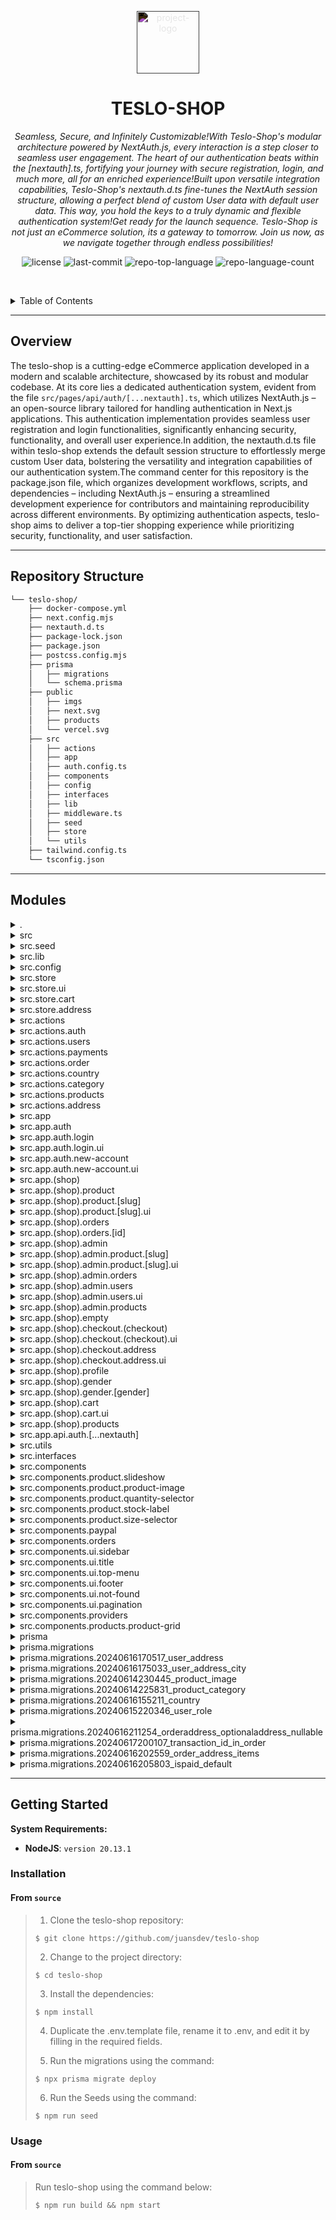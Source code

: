 <p align="center">
  <img src="https://simpleicons.org/icons/nextdotjs.svg" style="filter:invert(1);" width="100" alt="project-logo">
</p>
<p align="center">
    <h1 align="center">TESLO-SHOP</h1>
</p>
<p align="center">
  <em>Seamless, Secure, and Infinitely Customizable!With Teslo-Shop's modular architecture powered by NextAuth.js, every interaction is a step closer to seamless user engagement. The heart of our authentication beats within the [nextauth].ts, fortifying your journey with secure registration, login, and much more, all for an enriched experience!Built upon versatile integration capabilities, Teslo-Shop's nextauth.d.ts fine-tunes the NextAuth session structure, allowing a perfect blend of custom User data with default user data. This way, you hold the keys to a truly dynamic and flexible authentication system!Get ready for the launch sequence. Teslo-Shop is not just an eCommerce solution, its a gateway to tomorrow. Join us now, as we navigate together through endless possibilities!</em>
</p>
<p align="center">
	<img src="https://img.shields.io/github/license/juansdev/teslo-shop?style=default&logo=opensourceinitiative&logoColor=white&color=0080ff" alt="license">
	<img src="https://img.shields.io/github/last-commit/juansdev/teslo-shop?style=default&logo=git&logoColor=white&color=0080ff" alt="last-commit">
	<img src="https://img.shields.io/github/languages/top/juansdev/teslo-shop?style=default&color=0080ff" alt="repo-top-language">
	<img src="https://img.shields.io/github/languages/count/juansdev/teslo-shop?style=default&color=0080ff" alt="repo-language-count">
<p>
<p align="center">
	<!-- default option, no dependency badges. -->
</p>

<br><!-- TABLE OF CONTENTS -->
<details>
  <summary>Table of Contents</summary><br>

- [ Overview](#-overview)
- [ Repository Structure](#-repository-structure)
- [ Modules](#-modules)
- [ Getting Started](#-getting-started)
  - [ Installation](#-installation)
  - [ Usage](#-usage)
</details>
<hr>

##  Overview

The teslo-shop is a cutting-edge eCommerce application developed in a modern and scalable architecture, showcased by its robust and modular codebase. At its core lies a dedicated authentication system, evident from the file `src/pages/api/auth/[...nextauth].ts`, which utilizes NextAuth.js – an open-source library tailored for handling authentication in Next.js applications. This authentication implementation provides seamless user registration and login functionalities, significantly enhancing security, functionality, and overall user experience.In addition, the nextauth.d.ts file within teslo-shop extends the default session structure to effortlessly merge custom User data, bolstering the versatility and integration capabilities of our authentication system.The command center for this repository is the package.json file, which organizes development workflows, scripts, and dependencies – including NextAuth.js – ensuring a streamlined development experience for contributors and maintaining reproducibility across different environments. By optimizing authentication aspects, teslo-shop aims to deliver a top-tier shopping experience while prioritizing security, functionality, and user satisfaction.

---

##  Repository Structure

```sh
└── teslo-shop/
    ├── docker-compose.yml
    ├── next.config.mjs
    ├── nextauth.d.ts
    ├── package-lock.json
    ├── package.json
    ├── postcss.config.mjs
    ├── prisma
    │   ├── migrations
    │   └── schema.prisma
    ├── public
    │   ├── imgs
    │   ├── next.svg
    │   ├── products
    │   └── vercel.svg
    ├── src
    │   ├── actions
    │   ├── app
    │   ├── auth.config.ts
    │   ├── components
    │   ├── config
    │   ├── interfaces
    │   ├── lib
    │   ├── middleware.ts
    │   ├── seed
    │   ├── store
    │   └── utils
    ├── tailwind.config.ts
    └── tsconfig.json
```

---

##  Modules

<details closed><summary>.</summary>

| File                                                                                        | Summary                                                                                                                                                                                                                                                                                                                                                                                                                                                                                                                                                                                                                                                                                                                                                                                                                                                                          |
| ---                                                                                         | ---                                                                                                                                                                                                                                                                                                                                                                                                                                                                                                                                                                                                                                                                                                                                                                                                                                                                              |
| [package-lock.json](https://github.com/juansdev/teslo-shop/blob/master/package-lock.json)   | The provided code file is part of the teslo-shop" repository, a web application aimed at eCommerce solutions. Its structure demonstrates a modular and scalable architecture typical for modern applications.In relation to this, the critical file under consideration is `src/pages/api/auth/[...nextauth].ts`, which implements authentication functionalities for user registration, login, and other related operations. The parent repository relies on NextAuth.js (as referenced by `nextauth.d.ts`), an open-source library for handling authentication in Next.js applications.This specific code file serves to enhance the security, functionality, and overall user experience of the teslo-shop application by streamlining various authentication aspects, thereby allowing registered users to seamlessly navigate and engage with the shops eCommerce features. |
| [nextauth.d.ts](https://github.com/juansdev/teslo-shop/blob/master/nextauth.d.ts)           | The nextauth.d.ts extension within the `teslo-shop` repository modifies the NextAuth session structure to seamlessly merge custom User data with default user data, enhancing the versatility and integration capabilities of our authentication system.                                                                                                                                                                                                                                                                                                                                                                                                                                                                                                                                                                                                                         |
| [package.json](https://github.com/juansdev/teslo-shop/blob/master/package.json)             | The `package.json` file within the `teslo-shop` repository serves as its command center, providing instructions for scripts like development, building, and linting. It manages dependencies and devDependencies, such as Next.js, React, NextAuth, TailwindCSS, and Zod, to ensure seamless functioning of a versatile, open-source eCommerce application using cloudinary for images and PayPal for transactions.                                                                                                                                                                                                                                                                                                                                                                                                                                                              |
| [docker-compose.yml](https://github.com/juansdev/teslo-shop/blob/master/docker-compose.yml) | Sets up a persistent PostgreSQL database container named todos-db with the same name as our application's database (configured in.env variables). Provides easy access through port 5432, and automatically starts upon container restart. Syncs the data on your local machine using volumes.                                                                                                                                                                                                                                                                                                                                                                                                                                                                                                                                                                                   |
| [tsconfig.json](https://github.com/juansdev/teslo-shop/blob/master/tsconfig.json)           | Configures TypeScript settings across this teslo-shop project. Enables strict type-checking, JSX support, module resolution, and Next.js integration. Maps `@` aliases to the `src` directory, ensuring consistent import paths. Facilitates a smooth development experience within this progressive web app.                                                                                                                                                                                                                                                                                                                                                                                                                                                                                                                                                                    |
| [tailwind.config.ts](https://github.com/juansdev/teslo-shop/blob/master/tailwind.config.ts) | The Tailwind CSS config file establishes theme parameters and content scope, allowing the application to dynamically apply utility classes based on project files and streamline design consistency throughout components, pages, and app structure.                                                                                                                                                                                                                                                                                                                                                                                                                                                                                                                                                                                                                             |
| [postcss.config.mjs](https://github.com/juansdev/teslo-shop/blob/master/postcss.config.mjs) | Streamlines style consistency across teslo-shop by configuring PostCSS with Tailwind CSS plugins, ensuring visually appealing and accessible user interfaces throughout the application.                                                                                                                                                                                                                                                                                                                                                                                                                                                                                                                                                                                                                                                                                         |
| [next.config.mjs](https://github.com/juansdev/teslo-shop/blob/master/next.config.mjs)       | Sets up Cloudinary as default image source, and activates styled-components compiler for efficient CSS-in-JS styling within the Teslo-Shop project architecture.                                                                                                                                                                                                                                                                                                                                                                                                                                                                                                                                                                                                                                                                                                                 |

</details>

<details closed><summary>src</summary>

| File                                                                                    | Summary                                                                                                                                                                                                                                                                                                                                      |
| ---                                                                                     | ---                                                                                                                                                                                                                                                                                                                                          |
| [middleware.ts](https://github.com/juansdev/teslo-shop/blob/master/src/middleware.ts)   | Empowers authentication across the Teslo-shop application by managing user sessions and access. It utilizes next-auth package and configuration settings from./auth.config. The provided middleware enforces security by matching routes, excluding specified API, static files, and images to ensure a seamless and secure user experience. |
| [auth.config.ts](https://github.com/juansdev/teslo-shop/blob/master/src/auth.config.ts) | Configures NextAuth for teslo-shop by defining authentication rules and callbacks. It secures specific routes based on user role and verifies credentials against a Prisma database, improving the overall applications security.                                                                                                            |

</details>

<details closed><summary>src.seed</summary>

| File                                                                                               | Summary                                                                                                                                                                                                                                                                                                                                                                                                                                                                                                                                                                                                                                                                                         |
| ---                                                                                                | ---                                                                                                                                                                                                                                                                                                                                                                                                                                                                                                                                                                                                                                                                                             |
| [seed.ts](https://github.com/juansdev/teslo-shop/blob/master/src/seed/seed.ts)                     | The given code file, `src/seed/seed.ts`, is a part of the teslo-shop repository which serves as a frontend application for an online electric vehicle (EV) shop. This particular file seeds initial data for the system during the database setup process, specifically utilizing the bcryptjs library to hash and store passwords securely.The use of this script ensures consistency in data by providing predefined items within the system when it is first deployed or reset. In the context of teslo-shops architecture, this file integrates with Prisma-a powerful database tool that enables efficient schema management and seamless database interaction throughout the application. |
| [tsconfig.json](https://github.com/juansdev/teslo-shop/blob/master/src/seed/tsconfig.json)         | Enable stricter type checking: strict' set to true ensures thorough examination of types.* Strengthen null checks: strictNullChecks, strictFunctionTypes, and others, maintain proper handling of null and undefined.* Fortify interop support: esModuleInterop, helps import CommonJS modules seamlessly.* Promote consistent casing in file names: forceConsistentCasingInFileNames ensures compatibility.* Ensure accurate type inferencing: Various optional type strictness settings, like exactOptionalPropertyTypes', enhance precision.                                                                                                                                                 |
| [seed-database.ts](https://github.com/juansdev/teslo-shop/blob/master/src/seed/seed-database.ts)   | This script **clears** existing records from the TesloShop database (products, categories, users, etc.). It then **populates** the database with sample data to create a simulated user environment for testing purposes. The code is part of the `seed` directory within the repository architecture, using Prisma, an efficient database toolkit for TypeScript and Node.js applications.                                                                                                                                                                                                                                                                                                     |
| [seed-countries.ts](https://github.com/juansdev/teslo-shop/blob/master/src/seed/seed-countries.ts) | Visit Caribbean destinations like Saint Vincent and the Grenadines, explore Africas Senegal and South Africa, journey through Europes Sweden, Switzerland, or Spain, traverse Asia's Thailand, Timor-Leste, or Vietnam. Discover unique cultures in each country. Travel awaits you!                                                                                                                                                                                                                                                                                                                                                                                                            |

</details>

<details closed><summary>src.lib</summary>

| File                                                                              | Summary                                                                                                                                                                                                                               |
| ---                                                                               | ---                                                                                                                                                                                                                                   |
| [prisma.ts](https://github.com/juansdev/teslo-shop/blob/master/src/lib/prisma.ts) | Empowers database interactions within the Teslo-shop platform by creating a Prisma client instance and making it globally accessible for seamless access to data models defined in schema.prisma across the application architecture. |

</details>

<details closed><summary>src.config</summary>

| File                                                                               | Summary                                                                                                                                                                                                   |
| ---                                                                                | ---                                                                                                                                                                                                       |
| [fonts.ts](https://github.com/juansdev/teslo-shop/blob/master/src/config/fonts.ts) | Imported custom Google fonts (Inter & Montserrat_Alternates) to control display and header text styles across the application, ensuring consistent and appealing user experience throughout the platform. |

</details>

<details closed><summary>src.store</summary>

| File                                                                              | Summary                                                                                                                                                                                                                                      |
| ---                                                                               | ---                                                                                                                                                                                                                                          |
| [index.ts](https://github.com/juansdev/teslo-shop/blob/master/src/store/index.ts) | Manages state across UI components, cart functionality, and address management in this e-commerce application by consolidating relevant store modules within the centralized store hub for efficient data flow and improved user experience. |

</details>

<details closed><summary>src.store.ui</summary>

| File                                                                                       | Summary                                                                                                                                                                                                            |
| ---                                                                                        | ---                                                                                                                                                                                                                |
| [ui.store.ts](https://github.com/juansdev/teslo-shop/blob/master/src/store/ui/ui.store.ts) | A crucial store for handling side menu functionality, offering open/close actions, maintaining state persistence in our Teslo-shop application, contributing to the seamless browsing experience and fluid design. |

</details>

<details closed><summary>src.store.cart</summary>

| File                                                                                             | Summary                                                                                                                                                                                                                                                                                                                                                        |
| ---                                                                                              | ---                                                                                                                                                                                                                                                                                                                                                            |
| [cart.store.ts](https://github.com/juansdev/teslo-shop/blob/master/src/store/cart/cart.store.ts) | Manages and tracks items in user cart within the Teslo Shop repository. This store enables adding, updating quantity, removing products from, and clearing entire cart using clean functionalities, thereby offering real-time cart data to users. Enhances user shopping experience by providing total cost summary including subtotal, tax, and items count. |

</details>

<details closed><summary>src.store.address</summary>

| File                                                                                                      | Summary                                                                                                                                                                                                                                                                                          |
| ---                                                                                                       | ---                                                                                                                                                                                                                                                                                              |
| [address.store.ts](https://github.com/juansdev/teslo-shop/blob/master/src/store/address/address.store.ts) | Manages user addresses. Implemented via `zustand`, a state management solution for React applications within Teslo-shop, the open-source e-commerce project. The file, `src/store/address/address.store.ts`, persists and handles the current address state for streamlined checkout processing. |

</details>

<details closed><summary>src.actions</summary>

| File                                                                                | Summary                                                                                                                                                                                                                                                                                                     |
| ---                                                                                 | ---                                                                                                                                                                                                                                                                                                         |
| [index.ts](https://github.com/juansdev/teslo-shop/blob/master/src/actions/index.ts) | This action file serves as a central hub for handling various operations, from authenticating users and fetching products, to processing orders, updating user addresses, and handling transactions using popular payment methods like PayPal. It also facilitates roles management for the user dashboard. |

</details>

<details closed><summary>src.actions.auth</summary>

| File                                                                                           | Summary                                                                                                                                                                                                                                                                |
| ---                                                                                            | ---                                                                                                                                                                                                                                                                    |
| [login.ts](https://github.com/juansdev/teslo-shop/blob/master/src/actions/auth/login.ts)       | Authenticates user login for teslo-shop platform, using the signIn function defined in the auth configuration. Errors are handled to display appropriate error messages to users, promoting a seamless authentication process within our web application architecture. |
| [register.ts](https://github.com/juansdev/teslo-shop/blob/master/src/actions/auth/register.ts) | This action file handles incoming requests for user registration by creating and encrypting a password for a new user via the Prisma database and bcryptjs library, ensuring secure account creation in our next-generation online store.                              |
| [logout.ts](https://github.com/juansdev/teslo-shop/blob/master/src/actions/auth/logout.ts)     | Empowering seamless user logout, this action triggers sign-out across authentication services within the Teslo-shop platform. The code resides in the `src/actions/auth/logout.ts` file of the repository structure, fostering secure and convenient user experience.  |

</details>

<details closed><summary>src.actions.users</summary>

| File                                                                                                                  | Summary                                                                                                                                                                                                                                                                                                  |
| ---                                                                                                                   | ---                                                                                                                                                                                                                                                                                                      |
| [change-user-role.ts](https://github.com/juansdev/teslo-shop/blob/master/src/actions/users/change-user-role.ts)       | In the core teslo-shop repository, the changeUserRole function (src/actions/users/change-user-role.ts) facilitates modifying the roles of users in real time, requiring authentication as an admin. This action also refreshes the user listing on the /admin/users page to reflect changes immediately. |
| [get-paginater-users.ts](https://github.com/juansdev/teslo-shop/blob/master/src/actions/users/get-paginater-users.ts) | Implements API for fetching paginated lists of users, ensuring secure access through role verification using the Prisma ORM to query and sort the data in Teslo-Shop.                                                                                                                                    |

</details>

<details closed><summary>src.actions.payments</summary>

| File                                                                                                                         | Summary                                                                                                                                                                                                                                                                                                                                                 |
| ---                                                                                                                          | ---                                                                                                                                                                                                                                                                                                                                                     |
| [paypal-check-payment.ts](https://github.com/juansdev/teslo-shop/blob/master/src/actions/payments/paypal-check-payment.ts)   | Verifies PayPal payments by calling relevant PayPal API endpoints for transaction verification, updates order statuses as paid using the Prisma database, and refreshes affected caches in the Next.js application to ensure data integrity and timely page re-rendering after successful transactions.                                                 |
| [set-transaction-by-id.ts](https://github.com/juansdev/teslo-shop/blob/master/src/actions/payments/set-transaction-by-id.ts) | In the Teslo-Shop project, this file (src/actions/payments/set-transaction-by-id.ts) enables transaction updates for specific orders by communicating with the Prisma database layer to associate each order with its respective transaction ID. This streamlined process ensures seamless management of financial transactions within the application. |

</details>

<details closed><summary>src.actions.order</summary>

| File                                                                                                                    | Summary                                                                                                                                                                                                                                                                                                                                                                           |
| ---                                                                                                                     | ---                                                                                                                                                                                                                                                                                                                                                                               |
| [place-order.ts](https://github.com/juansdev/teslo-shop/blob/master/src/actions/order/place-order.ts)                   | PlaceOrder action allows users to complete transactions by creating new orders within the Teslo Shop app. It calculates subtotals, taxes, and totals for items selected, ensures stock availability, and saves order details along with the users address. This action also manages the orders associated products and their updated stock quantities within the Prisma database. |
| [get-order-by-id.ts](https://github.com/juansdev/teslo-shop/blob/master/src/actions/order/get-order-by-id.ts)           | Validates user authentication before retrieving an order by its unique ID, complete with related order items, address details, and associated product images, while also checking if the requesting user has ownership rights for the order in question, ensuring data integrity in this e-commerce application.                                                                  |
| [get-order-by-user.ts](https://github.com/juansdev/teslo-shop/blob/master/src/actions/order/get-order-by-user.ts)       | This action function, `getOrdersByUser`, fetches and organizes a users past orders along with their shipping information within the Teslo Shops backend architecture using Prisma database interaction and NextAuth authentication.                                                                                                                                               |
| [get-paginated-orders.ts](https://github.com/juansdev/teslo-shop/blob/master/src/actions/order/get-paginated-orders.ts) | Manages user-authenticated requests for paginated order lists in teslo-shop. By utilizing NextAuth and the Prisma database, this action retrieves orders sorted by creation date from the backend and returns the specified page along with total pages and all items on the current page. It ensures data security as only administrators have access to this endpoint.          |

</details>

<details closed><summary>src.actions.country</summary>

| File                                                                                                        | Summary                                                                                                                                                                                            |
| ---                                                                                                         | ---                                                                                                                                                                                                |
| [get-countries.ts](https://github.com/juansdev/teslo-shop/blob/master/src/actions/country/get-countries.ts) | This `getCountries` action fetches all country details sorted by name from the database (Prisma) in the Teslo-shop application, ensuring a user-friendly order for a seamless shopping experience. |

</details>

<details closed><summary>src.actions.category</summary>

| File                                                                                                           | Summary                                                                                                                                                                 |
| ---                                                                                                            | ---                                                                                                                                                                     |
| [get-categories.ts](https://github.com/juansdev/teslo-shop/blob/master/src/actions/category/get-categories.ts) | GetCategories(). It leverages the Prisma database to retrieve all category names, sorted alphabetically, ensuring smooth navigation for customers across product pages. |

</details>

<details closed><summary>src.actions.products</summary>

| File                                                                                                                         | Summary                                                                                                                                                                                                                                                                                                                                                  |
| ---                                                                                                                          | ---                                                                                                                                                                                                                                                                                                                                                      |
| [get-stock-by-slug.ts](https://github.com/juansdev/teslo-shop/blob/master/src/actions/products/get-stock-by-slug.ts)         | Empowers inventory management. The `getStockBySlug` function in the `src/actions/products` directory checks the availability of a specific product using the Prisma database by its unique slug, and returns the stock level or defaults to zero if an error occurs. It contributes significantly to the user shopping experience in the Teslo Shop app. |
| [delete-product-image.ts](https://github.com/juansdev/teslo-shop/blob/master/src/actions/products/delete-product-image.ts)   | Deletes specified image from Cloudinary using provided credentials. Simultaneously removes the associated image record from the repositorys database and triggers caching revalidation on relevant pages, optimizing performance in admin and user interfaces for products.                                                                              |
| [get-product-by-slug.ts](https://github.com/juansdev/teslo-shop/blob/master/src/actions/products/get-product-by-slug.ts)     | Retrieves and processes a product by its unique slug from the database using Prisma in a serverless Next.js environment. The enhanced functionality returns a formatted product object that includes associated product images for seamless display on Teslo-shop frontend.                                                                              |
| [product-pagination.ts](https://github.com/juansdev/teslo-shop/blob/master/src/actions/products/product-pagination.ts)       | Gathers, formats, and returns paginated products along with their thumbnail images within the Teslo-Shop repository. Utilizing the Prisma ORM for database operations, it efficiently serves product listings while maintaining a seamless user experience.                                                                                              |
| [create-update-product.ts](https://github.com/juansdev/teslo-shop/blob/master/src/actions/products/create-update-product.ts) | Accepts FormData for creating/updating products.-Integrates Cloudinary to handle product images.-Enforces database transactions using Prisma.-Revalidates affected URLs after a product update.                                                                                                                                                          |

</details>

<details closed><summary>src.actions.address</summary>

| File                                                                                                                    | Summary                                                                                                                                                                                                                                                                                                                                                                                                           |
| ---                                                                                                                     | ---                                                                                                                                                                                                                                                                                                                                                                                                               |
| [get-user-address.ts](https://github.com/juansdev/teslo-shop/blob/master/src/actions/address/get-user-address.ts)       | This `getUserAddress` action, residing in the teslo-shop repositorys actions/address directory, is responsible for retrieving the shipping address associated with a given user in the applications database by utilizing the Prisma ORM via @/lib/prisma import. If an address is found, it returns anonymized address details along with the corresponding country data, ensuring seamless delivery operations. |
| [set-user-address.ts](https://github.com/juansdev/teslo-shop/blob/master/src/actions/address/set-user-address.ts)       | Manages users address in the teslo-shop by creating, updating, or replacing records with provided details. Ensures user data consistency by verifying if an entry already exists before creating or updating it using the Prisma database in this open-source e-commerce platform architecture.                                                                                                                   |
| [delete-user-address.ts](https://github.com/juansdev/teslo-shop/blob/master/src/actions/address/delete-user-address.ts) | Deletes user addresses from the database through the `prisma` layer, improving data consistency within the Teslo-shop platforms user management system.                                                                                                                                                                                                                                                           |

</details>

<details closed><summary>src.app</summary>

| File                                                                                  | Summary                                                                                                                                                                                                                                                    |
| ---                                                                                   | ---                                                                                                                                                                                                                                                        |
| [globals.css](https://github.com/juansdev/teslo-shop/blob/master/src/app/globals.css) | Customizes global styles for the Teslo-Shop application, leveraging Tailwind CSS utility-first framework to streamline UI components creation while offering responsive and adaptable visuals across different color schemes, animations, and transitions. |
| [layout.tsx](https://github.com/juansdev/teslo-shop/blob/master/src/app/layout.tsx)   | Bootstraps and customizes the base layout for the Teslo Shop application, integrating its chosen typography (inter) with Prismas database-driven dynamic content flow via NextAuth providers.                                                              |

</details>

<details closed><summary>src.app.auth</summary>

| File                                                                                     | Summary                                                                                                                                                                                                                                                                                            |
| ---                                                                                      | ---                                                                                                                                                                                                                                                                                                |
| [layout.tsx](https://github.com/juansdev/teslo-shop/blob/master/src/app/auth/layout.tsx) | In this Next.js application architecture, the `auth/layout.tsx` file serves as a guarded wrapper for all other components. It securely checks if the user is logged in and, if so, redirects them to the home page, ensuring unauthorized users can access only permitted areas of the Tesla Shop. |

</details>

<details closed><summary>src.app.auth.login</summary>

| File                                                                                       | Summary                                                                                                                                                                                                |
| ---                                                                                        | ---                                                                                                                                                                                                    |
| [page.tsx](https://github.com/juansdev/teslo-shop/blob/master/src/app/auth/login/page.tsx) | Facilitates user login within Teslo Shop application by rendering the LoginForm component as part of the frontend layout, ensuring seamless user experience. Aligns with overall project architecture. |

</details>

<details closed><summary>src.app.auth.login.ui</summary>

| File                                                                                                    | Summary                                                                                                                                                                                                                                                                                                                                                                                                |
| ---                                                                                                     | ---                                                                                                                                                                                                                                                                                                                                                                                                    |
| [LoginForm.tsx](https://github.com/juansdev/teslo-shop/blob/master/src/app/auth/login/ui/LoginForm.tsx) | This `LoginForm` component handles user authentication by collecting email and password inputs, validating them with an action (authenticate), and providing relevant error messages or redirecting the user to the dashboard upon successful authentication. It also features a secondary functionality for account creation via link navigation and a loading state management for the login button. |

</details>

<details closed><summary>src.app.auth.new-account</summary>

| File                                                                                             | Summary                                                                                                                                                                                                                                                                                                                                                                          |
| ---                                                                                              | ---                                                                                                                                                                                                                                                                                                                                                                              |
| [page.tsx](https://github.com/juansdev/teslo-shop/blob/master/src/app/auth/new-account/page.tsx) | This code file, located at src/app/auth/new-account/page.tsx, presents a user registration page for the Teslo Shop web application by importing and rendering a RegisterForm component while applying specific styling with the `titleFont` from the config folder. The end goal? To provide an intuitive new account creation process for visitors in this open-source project. |

</details>

<details closed><summary>src.app.auth.new-account.ui</summary>

| File                                                                                                                | Summary                                                                                                                                                                                                                                                                                                                                                                                                                |
| ---                                                                                                                 | ---                                                                                                                                                                                                                                                                                                                                                                                                                    |
| [RegisterForm.tsx](https://github.com/juansdev/teslo-shop/blob/master/src/app/auth/new-account/ui/RegisterForm.tsx) | Registers new user accounts in the TesloShop application. The `RegisterForm.tsx` component facilitates gathering user information via form fields and performs authentication actions using `registerUser()` and `login()`. It displays error messages during registration, offers a login link for users already registered, and ensures user-input validation through `react-hook-form` and custom validation rules. |

</details>

<details closed><summary>src.app.(shop)</summary>

| File                                                                                       | Summary                                                                                                                                                                                                                                                                                                              |
| ---                                                                                        | ---                                                                                                                                                                                                                                                                                                                  |
| [layout.tsx](https://github.com/juansdev/teslo-shop/blob/master/src/app/(shop)/layout.tsx) | A modular design approach for the ShopLayout component wraps user content within an optimized structure, integrating top navigation, sidebar, and footer elements.                                                                                                                                                   |
| [page.tsx](https://github.com/juansdev/teslo-shop/blob/master/src/app/(shop)/page.tsx)     | The `Home` page component, located at `src/app/(shop)/page.tsx`, fetches a paginated list of products from the API and displays them with proper navigation. By implementing efficient pagination, it provides optimized loading experience for users, allowing seamless browsing through large product collections. |

</details>

<details closed><summary>src.app.(shop).product</summary>

| File                                                                                                     | Summary                                                                                                                                                                                                                                                                                                                                             |
| ---                                                                                                      | ---                                                                                                                                                                                                                                                                                                                                                 |
| [not-found.tsx](https://github.com/juansdev/teslo-shop/blob/master/src/app/(shop)/product/not-found.tsx) | Enhances user experience by handling missing product pages. By importing and rendering the PageNotFound component from custom components, this file ensures that when a customer accesses a non-existent product, they are informed appropriately. This seamlessly integrates with the rest of the TesloShop repository structure and architecture. |

</details>

<details closed><summary>src.app.(shop).product.[slug]</summary>

| File                                                                                                  | Summary                                                                                                                                                                                                                                                                                                                               |
| ---                                                                                                   | ---                                                                                                                                                                                                                                                                                                                                   |
| [page.tsx](https://github.com/juansdev/teslo-shop/blob/master/src/app/(shop)/product/[slug]/page.tsx) | Generates dynamic product pages for the Teslo Shop. It fetches product details using action functions based on the slug provided. Metadata is generated dynamically to optimize SEO. The page renders the products images, title, price, and description with an add-to-cart feature. Stock label is also displayed for each product. |

</details>

<details closed><summary>src.app.(shop).product.[slug].ui</summary>

| File                                                                                                               | Summary                                                                                                                                                                                                                               |
| ---                                                                                                                | ---                                                                                                                                                                                                                                   |
| [AddToCart.tsx](https://github.com/juansdev/teslo-shop/blob/master/src/app/(shop)/product/[slug]/ui/AddToCart.tsx) | Enhances e-commerce shopping experience by enabling customers to add products of selected size and quantity to their cart. This React component interacts with the global cart store for seamless checkout process in our Teslo-Shop. |

</details>

<details closed><summary>src.app.(shop).orders</summary>

| File                                                                                          | Summary                                                                                                                                                                                                                                                                                                                                                     |
| ---                                                                                           | ---                                                                                                                                                                                                                                                                                                                                                         |
| [page.tsx](https://github.com/juansdev/teslo-shop/blob/master/src/app/(shop)/orders/page.tsx) | Displays a list of orders for authenticated users in a table format. It retrieves order data via an action function and checks authentication before rendering the page, displaying each orders unique ID, name, status, and See order" button to view more details. This file enhances the user experience in managing their orders within the Teslo Shop. |

</details>

<details closed><summary>src.app.(shop).orders.[id]</summary>

| File                                                                                               | Summary                                                                                                                                                                                                                                                                                                                                                                                                                                                                   |
| ---                                                                                                | ---                                                                                                                                                                                                                                                                                                                                                                                                                                                                       |
| [page.tsx](https://github.com/juansdev/teslo-shop/blob/master/src/app/(shop)/orders/[id]/page.tsx) | This component renders an order page with detailed order information. It displays product details, delivery address, order subtotals, taxes, and total cost. It uses custom hooks to fetch the order based on its ID. It also includes a PayPalButton for order payment. This is integrated in the broader Teslo-Shop applications architecture that encompasses next.js, Prisma for database operations, and several open-source packages for UI components and styling. |

</details>

<details closed><summary>src.app.(shop).admin</summary>

| File                                                                                         | Summary                                                                                                                                                                                                                                                                                                    |
| ---                                                                                          | ---                                                                                                                                                                                                                                                                                                        |
| [page.tsx](https://github.com/juansdev/teslo-shop/blob/master/src/app/(shop)/admin/page.tsx) | Manages admin panel for Teslo Shop, delivering streamlined control interface. Simplifies administration tasks and offers an overview to effectively manage the platforms operation. Part of a comprehensive repository architecture that includes Docker setup, Next.js, Prisma, and Tailwind CSS styling. |

</details>

<details closed><summary>src.app.(shop).admin.product.[slug]</summary>

| File                                                                                                        | Summary                                                                                                                                                                                                                                                                                                                                                                            |
| ---                                                                                                         | ---                                                                                                                                                                                                                                                                                                                                                                                |
| [page.tsx](https://github.com/juansdev/teslo-shop/blob/master/src/app/(shop)/admin/product/[slug]/page.tsx) | Manage and edit products within TesloShops administrative dashboard. This code file enables creation and editing of new and existing product entries, allowing seamless integration with the overall store structure. The functionality is achieved through the `ProductForm` component which communicates with action handlers to fetch and update product data from the backend. |

</details>

<details closed><summary>src.app.(shop).admin.product.[slug].ui</summary>

| File                                                                                                                         | Summary                                                                                                                                                                                                                                                                                                                                                                                 |
| ---                                                                                                                          | ---                                                                                                                                                                                                                                                                                                                                                                                     |
| [ProductForm.tsx](https://github.com/juansdev/teslo-shop/blob/master/src/app/(shop)/admin/product/[slug]/ui/ProductForm.tsx) | The code renders a form for updating product details. It has fields for title, price, and tags (with validation), gender, category (select from dropdown based on available options), inventory (with number input and min=0 validation), sizes (clickable options that are dynamically populated), images input with multiple support, and product image previews with delete buttons. |

</details>

<details closed><summary>src.app.(shop).admin.orders</summary>

| File                                                                                                | Summary                                                                                                                                                                                                                                                                                                                                                                                                                                                                           |
| ---                                                                                                 | ---                                                                                                                                                                                                                                                                                                                                                                                                                                                                               |
| [page.tsx](https://github.com/juansdev/teslo-shop/blob/master/src/app/(shop)/admin/orders/page.tsx) | This source file is a React component called `OrdersPage` within the admin section of the Teslo-Shop application. It displays paginated order listings, each with essential information like ID, customer name, and status, fetched via the `getPaginatedOrders` action. Users can view detailed order information by clicking on links. Navigation to login is redirected if access is unauthorized. This component enhances the admin experience in managing Teslo-Shop orders. |

</details>

<details closed><summary>src.app.(shop).admin.users</summary>

| File                                                                                               | Summary                                                                                                                                                                                                                                                                                  |
| ---                                                                                                | ---                                                                                                                                                                                                                                                                                      |
| [page.tsx](https://github.com/juansdev/teslo-shop/blob/master/src/app/(shop)/admin/users/page.tsx) | Manages user listings for administrators within the Teslo Shop ecosystem. Utilizing pagination, displays a comprehensive table of users. Ensures secure access by redirecting non-authenticated users to the login page. Interacts with actions and components for optimal organization. |

</details>

<details closed><summary>src.app.(shop).admin.users.ui</summary>

| File                                                                                                              | Summary                                                                                                                                                                                                                                                                        |
| ---                                                                                                               | ---                                                                                                                                                                                                                                                                            |
| [UsersTable.tsx](https://github.com/juansdev/teslo-shop/blob/master/src/app/(shop)/admin/users/ui/UsersTable.tsx) | User role management within Teslo Shops Admin interface. **Key Features:** Displays users with their email, full name, and current roles in a table format; allows Admins to modify user roles through a select menu. This promotes efficient control over user access levels. |

</details>

<details closed><summary>src.app.(shop).admin.products</summary>

| File                                                                                                  | Summary                                                                                                                                                                                                                                                                          |
| ---                                                                                                   | ---                                                                                                                                                                                                                                                                              |
| [page.tsx](https://github.com/juansdev/teslo-shop/blob/master/src/app/(shop)/admin/products/page.tsx) | This file is part of an admin dashboard within the Teslo Shop application. It fetches paginated data for products and renders them in a table format, including images, title, price, gender, inventory status, and sizes. Actions for creating a new product are also included. |

</details>

<details closed><summary>src.app.(shop).empty</summary>

| File                                                                                         | Summary                                                                                                                                                                                                                                    |
| ---                                                                                          | ---                                                                                                                                                                                                                                        |
| [page.tsx](https://github.com/juansdev/teslo-shop/blob/master/src/app/(shop)/empty/page.tsx) | Manages the empty cart page presentation in the teslo-shop app architecture. The customized interface displays an icon signifying an empty cart and prompts users to Return to the homepage, ensuring a user-friendly shopping experience. |

</details>

<details closed><summary>src.app.(shop).checkout.(checkout)</summary>

| File                                                                                                       | Summary                                                                                                                                                                                                                                                                                                 |
| ---                                                                                                        | ---                                                                                                                                                                                                                                                                                                     |
| [page.tsx](https://github.com/juansdev/teslo-shop/blob/master/src/app/(shop)/checkout/(checkout)/page.tsx) | Navigates through the checkout process for TesloShop. Displays order verification and editable cart. Renders ProductInCart components and PlaceOrder function to facilitate shopping experience. Interacts with NextAuth and Prisma to manage user authentication and database operations respectively. |

</details>

<details closed><summary>src.app.(shop).checkout.(checkout).ui</summary>

| File                                                                                                                              | Summary                                                                                                                                                                                                                                                                                                                                                                                               |
| ---                                                                                                                               | ---                                                                                                                                                                                                                                                                                                                                                                                                   |
| [ProductsInCart.tsx](https://github.com/juansdev/teslo-shop/blob/master/src/app/(shop)/checkout/(checkout)/ui/ProductsInCart.tsx) | Manages the UI presentation of products in the customers shopping cart. Loads products dynamically using React hooks, fetches data from the store (`useCartStore`) and provides currency-formatted total for each item. Ensures user is redirected to the main page if the cart is empty, optimizing user experience.                                                                                 |
| [PlaceOrder.tsx](https://github.com/juansdev/teslo-shop/blob/master/src/app/(shop)/checkout/(checkout)/ui/PlaceOrder.tsx)         | Streamlines user checkout process for TesloShop. This PlaceOrder component gathers order details, presents total cost, displays terms and conditions, and initiates order placement when Place Order button is clicked. The functionality is part of the larger Next.js architecture, leveraging various libraries, stores, and custom hooks to seamlessly integrate into the overall e-commerce app. |

</details>

<details closed><summary>src.app.(shop).checkout.address</summary>

| File                                                                                                    | Summary                                                                                                                                                                                                                                                                                                              |
| ---                                                                                                     | ---                                                                                                                                                                                                                                                                                                                  |
| [page.tsx](https://github.com/juansdev/teslo-shop/blob/master/src/app/(shop)/checkout/address/page.tsx) | Empowers seamless checkout experience for Teslo-Shop users. This script populates a dynamic country list and fetches the users saved address from the database when needed. It leverages an AddressForm component to securely gather users shipping details, enhancing customer convenience during purchase process. |

</details>

<details closed><summary>src.app.(shop).checkout.address.ui</summary>

| File                                                                                                                     | Summary                                                                                                                                                                                                                                                                                                                                                                                                     |
| ---                                                                                                                      | ---                                                                                                                                                                                                                                                                                                                                                                                                         |
| [AddressForm.tsx](https://github.com/juansdev/teslo-shop/blob/master/src/app/(shop)/checkout/address/ui/AddressForm.tsx) | This React component forms collect user data, including city, country, phone, and checkbox option for address remembering, using the yup library.2. Next Button: The submit button enables user progress, conditionally activated based on the form validity.3. Checkbox Option: A checkbox that allows users to opt in for their address to be remembered, displaying an optional SVG icon and label text. |

</details>

<details closed><summary>src.app.(shop).profile</summary>

| File                                                                                           | Summary                                                                                                                                                                                                                                                          |
| ---                                                                                            | ---                                                                                                                                                                                                                                                              |
| [page.tsx](https://github.com/juansdev/teslo-shop/blob/master/src/app/(shop)/profile/page.tsx) | The `ProfilePage` function, within the `teslo-shop` repositorys architecture, offers users an overview of their profile information by retrieving user data through authenticated sessions and displaying it in a readable JSON format for easier understanding. |

</details>

<details closed><summary>src.app.(shop).gender</summary>

| File                                                                                                    | Summary                                                                                                                                                                                                                                                                                                                         |
| ---                                                                                                     | ---                                                                                                                                                                                                                                                                                                                             |
| [not-found.tsx](https://github.com/juansdev/teslo-shop/blob/master/src/app/(shop)/gender/not-found.tsx) | Manages error handling for missing product categories within our Teslo Shop app. This file imports a custom PageNotFound component to display an error message when a category cannot be found. Integrated with the comprehensive structure of our NextJS-Prisma application, it ensures smooth navigation and user experience. |
| [error.tsx](https://github.com/juansdev/teslo-shop/blob/master/src/app/(shop)/gender/error.tsx)         | Amplifies user experience in Teslo-Shop by handling unforeseen navigation issues. The errorPage in src/app/(shop)/gender/ catches unknown paths and gracefully redirects to a custom error message with the help of the PageNotFound component, ensuring a consistent shopping experience.                                      |

</details>

<details closed><summary>src.app.(shop).gender.[gender]</summary>

| File                                                                                                   | Summary                                                                                                                                                                                                                                                                                                     |
| ---                                                                                                    | ---                                                                                                                                                                                                                                                                                                         |
| [page.tsx](https://github.com/juansdev/teslo-shop/blob/master/src/app/(shop)/gender/[gender]/page.tsx) | Navigate dynamic product pages in Teslo Shop. This codefile handles gender-based page generation for specific categories, such as men, women, and more. It fetches and displays relevant products across various pages using pagination, ensuring seamless user experience on each category's product grid. |

</details>

<details closed><summary>src.app.(shop).cart</summary>

| File                                                                                        | Summary                                                                                                                                                                                                                                                                                      |
| ---                                                                                         | ---                                                                                                                                                                                                                                                                                          |
| [page.tsx](https://github.com/juansdev/teslo-shop/blob/master/src/app/(shop)/cart/page.tsx) | A seamless blend of shopping convenience and efficiency. Display cart items and offer an option for users to continue browsing or checkout with order summary at hand. Empowering a swift transition from browsing to checkout, simplifying the shopping experience in Teslo-Shop ecosystem. |

</details>

<details closed><summary>src.app.(shop).cart.ui</summary>

| File                                                                                                               | Summary                                                                                                                                                                                                                                                                          |
| ---                                                                                                                | ---                                                                                                                                                                                                                                                                              |
| [ProductsInCart.tsx](https://github.com/juansdev/teslo-shop/blob/master/src/app/(shop)/cart/ui/ProductsInCart.tsx) | Displays users cart items in the Teslo Shop, each item showcasing its product image, name, price, and a quantity selector for customization. This component interacts with the store for updating quantities or removing products, ensuring smooth cart management in real-time. |
| [OrderSummary.tsx](https://github.com/juansdev/teslo-shop/blob/master/src/app/(shop)/cart/ui/OrderSummary.tsx)     | Calculates and displays order summary details for the user in this Teslo Shop e-commerce app, including total number of items, subtotal, tax, and overall total, making shopping interactions more convenient by offering a quick glance at purchase details.                    |

</details>

<details closed><summary>src.app.(shop).products</summary>

| File                                                                                            | Summary                                                                                                                                                                                                        |
| ---                                                                                             | ---                                                                                                                                                                                                            |
| [page.tsx](https://github.com/juansdev/teslo-shop/blob/master/src/app/(shop)/products/page.tsx) | ProductsPage** component within **teslo-shop**. This file showcases the core Products Page design for teslo-shops frontend, providing an organized layout to list various products on our e-commerce platform. |

</details>

<details closed><summary>src.app.api.auth.[...nextauth]</summary>

| File                                                                                                   | Summary                                                                                                                                                                                                     |
| ---                                                                                                    | ---                                                                                                                                                                                                         |
| [route.ts](https://github.com/juansdev/teslo-shop/blob/master/src/app/api/auth/[...nextauth]/route.ts) | Streamlines authentication across all user routes by importing necessary handlers from the auth configuration file. This helps maintain secure access controls in the Teslo-shops application architecture. |

</details>

<details closed><summary>src.utils</summary>

| File                                                                                                                      | Summary                                                                                                                                                                                                                                                                                                |
| ---                                                                                                                       | ---                                                                                                                                                                                                                                                                                                    |
| [generatePaginationNumbers.ts](https://github.com/juansdev/teslo-shop/blob/master/src/utils/generatePaginationNumbers.ts) | Generates pagination numbers for user-interface display, optimized for up to 7 pages or beyond when necessary, ensuring efficient navigation experience within the TesloShop.                                                                                                                          |
| [currencyFormat.ts](https://github.com/juansdev/teslo-shop/blob/master/src/utils/currencyFormat.ts)                       | Implements a utility function `currencyFormat` for converting numerical values into formatted USD strings following US English currency style with up to two decimal places. Helps maintain a consistent user-friendly experience when displaying prices within the Teslo Shops frontend application.  |
| [sleep.ts](https://github.com/juansdev/teslo-shop/blob/master/src/utils/sleep.ts)                                         | Streamlines app functions with a simple sleep utility function, improving the responsiveness and flow of the Teslo Shop by pausing execution for a specified number of seconds (1 by default). Enables smoother interactions between various app components and external services in the architecture. |
| [index.ts](https://github.com/juansdev/teslo-shop/blob/master/src/utils/index.ts)                                         | Pagination numbers generation, delay execution via sleep function, and currency formatting. This optimizes user experience and simplifies development across the application.                                                                                                                          |

</details>

<details closed><summary>src.interfaces</summary>

| File                                                                                                                 | Summary                                                                                                                                                                                                                                                                                                                                                                                                                       |
| ---                                                                                                                  | ---                                                                                                                                                                                                                                                                                                                                                                                                                           |
| [category.interface.ts](https://github.com/juansdev/teslo-shop/blob/master/src/interfaces/category.interface.ts)     | The `ICategoryWithId` interface in `src/interfaces/category.interface.ts` provides a structure for organizing data related to shop product categories with unique IDs and names, streamlining interaction between different components within the Teslo-Shop application.                                                                                                                                                     |
| [user.interface.ts](https://github.com/juansdev/teslo-shop/blob/master/src/interfaces/user.interface.ts)             | This interface, located within the `teslo-shop` projects source file hierarchy (`src/interfaces/user.interface.ts`), establishes a structure for user data within our application. It defines essential user attributes such as ID, name, email, role, and optional image information, ensuring uniform handling of user data across the system.                                                                              |
| [country.interface.ts](https://github.com/juansdev/teslo-shop/blob/master/src/interfaces/country.interface.ts)       | The `src/interfaces/country.interface.ts` defines a type (ICountry) for managing geographical entities. By standardizing the data structure, it ensures seamless communication among components, contributing to a clean and scalable architecture in this e-commerce platform.                                                                                                                                               |
| [address.interface.ts](https://github.com/juansdev/teslo-shop/blob/master/src/interfaces/address.interface.ts)       | Structures customer addresses within teslo-shop, standardizing data with required fields including firstName, lastName, address, postalCode, city, country, and phone. Allows for an optional additional address field for enhanced customization of address data.                                                                                                                                                            |
| [pagination.interface.ts](https://github.com/juansdev/teslo-shop/blob/master/src/interfaces/pagination.interface.ts) | Implementing customizable pagination options for API responses Features: Supports specifying page' and take parameters to optimize data retrieval. Encapsulates these settings within a wider data query system, ensuring flexible and efficient query execution in the TesloShop project architecture.                                                                                                                       |
| [index.ts](https://github.com/juansdev/teslo-shop/blob/master/src/interfaces/index.ts)                               | Coordinate application data interactions by defining shared interfaces in `src/interfaces/index.ts`. These interfaces act as blueprints for the structures of product, country, address, PayPal, user, category, and pagination objects across the TesloShop, ensuring consistent communication within the architecture.                                                                                                      |
| [product.interface.ts](https://github.com/juansdev/teslo-shop/blob/master/src/interfaces/product.interface.ts)       | IProduct interface outlines properties for individual products, including descriptions, sizes, tags, genders (men, women, kid, unisex).* ICartProduct specifies necessary details for items in a customer's shopping cart.* IProductImage defines attributes for product images.By standardizing these interfaces, our application ensures consistent data representation across different functionalities of the Teslo-Shop. |
| [paypal.interface.ts](https://github.com/juansdev/teslo-shop/blob/master/src/interfaces/paypal.interface.ts)         | Transforms and validates PayPal order status responses, defining essential attributes such as order ID, status, payment source, purchase units, payer information, amounts, and more. Aligned with the teslo-shop architecture, it enriches the eCommerce platforms scalable payment workflow.                                                                                                                                |

</details>

<details closed><summary>src.components</summary>

| File                                                                                   | Summary                                                                                                                                                                                                                                                                                                     |
| ---                                                                                    | ---                                                                                                                                                                                                                                                                                                         |
| [index.ts](https://github.com/juansdev/teslo-shop/blob/master/src/components/index.ts) | This source file exports various reusable components from the teslo-shop repository, such as TopMenu, Footer, ProductGrid and ProductSlideshow among others. Each component contributes to the creation of an intuitive, user-friendly interface for the eCommerce application in the project architecture. |

</details>

<details closed><summary>src.components.product.slideshow</summary>

| File                                                                                                                                         | Summary                                                                                                                                                                                                                                                                                                                                                                 |
| ---                                                                                                                                          | ---                                                                                                                                                                                                                                                                                                                                                                     |
| [slideshow.css](https://github.com/juansdev/teslo-shop/blob/master/src/components/product/slideshow/slideshow.css)                           | Adopts Swiper library for smooth, interactive image carousel experience. Optimizes images to fill their containers while preserving aspect ratio. Allows partial transparency on non-active thumbnails to improve readability. Configures height, width, and padding of slideshow container. In essence, enhances visual appeal of product galleries within teslo-shop. |
| [ProductMobileSlideshow.tsx](https://github.com/juansdev/teslo-shop/blob/master/src/components/product/slideshow/ProductMobileSlideshow.tsx) | Showcases responsive product image slider component for mobile devices, streamlining display and scrolling functionality within the Teslo-shop repository architecture. Implements Swiper library, leveraging features like pagination, autoplay, and Free Mode to deliver smooth, engaging user experience when browsing products.                                     |
| [ProductSlideshow.tsx](https://github.com/juansdev/teslo-shop/blob/master/src/components/product/slideshow/ProductSlideshow.tsx)             | Delivers a customizable product slideshow component for displaying multiple images of a product. Enables users to scroll through the images with navigation buttons and provides thumbnail view option. Effortlessly adopts various Swiper modules to ensure responsive and seamless user experience. Styles can be easily modified using provided CSS classes.         |

</details>

<details closed><summary>src.components.product.product-image</summary>

| File                                                                                                                         | Summary                                                                                                                                                                                                                                                         |
| ---                                                                                                                          | ---                                                                                                                                                                                                                                                             |
| [ProductImage.tsx](https://github.com/juansdev/teslo-shop/blob/master/src/components/product/product-image/ProductImage.tsx) | Customizes product images display on teslo-shop. Key Features: Provides adaptable width, height, styles, and classnames for each product image while managing mouse hover events, gracefully handling URL sources either within or external to the application. |

</details>

<details closed><summary>src.components.product.quantity-selector</summary>

| File                                                                                                                                     | Summary                                                                                                                                                                                                                                                                                                                  |
| ---                                                                                                                                      | ---                                                                                                                                                                                                                                                                                                                      |
| [QuantitySelector.tsx](https://github.com/juansdev/teslo-shop/blob/master/src/components/product/quantity-selector/QuantitySelector.tsx) | Increases user control within the Teslo Shop by implementing an interactive QuantitySelector component that adjusts product quantity before checkout. This React component facilitates the addition and removal of items in the shopping cart, using clean UI design and reusable Ionic icons for intuitive interaction. |

</details>

<details closed><summary>src.components.product.stock-label</summary>

| File                                                                                                                   | Summary                                                                                                                                                                                                                                                                                            |
| ---                                                                                                                    | ---                                                                                                                                                                                                                                                                                                |
| [StockLabel.tsx](https://github.com/juansdev/teslo-shop/blob/master/src/components/product/stock-label/StockLabel.tsx) | Monitors product availability in the teslo-shop app by fetching stock levels for specified products using a custom action. The StockLabel component dynamically updates the stock count based on data fetched. This enhances user experience by providing real-time stock information to shoppers. |

</details>

<details closed><summary>src.components.product.size-selector</summary>

| File                                                                                                                         | Summary                                                                                                                                                                                                                                                                        |
| ---                                                                                                                          | ---                                                                                                                                                                                                                                                                            |
| [SizeSelector.tsx](https://github.com/juansdev/teslo-shop/blob/master/src/components/product/size-selector/SizeSelector.tsx) | Introduces dynamic size selector for products in teslo-shop. Receives available sizes, selected size, and updates the selection on click events. Aligns with existing architecture by leveraging shared interfaces for type definition and using component naming conventions. |

</details>

<details closed><summary>src.components.paypal</summary>

| File                                                                                                          | Summary                                                                                                                                                                                                                                                                                                                             |
| ---                                                                                                           | ---                                                                                                                                                                                                                                                                                                                                 |
| [PayPalButton.tsx](https://github.com/juansdev/teslo-shop/blob/master/src/components/paypal/PayPalButton.tsx) | Implements custom PayPalButton component (src/components/paypal/PayPalButton.tsx), connecting to @paypal/react-paypal-js library, and manages transaction flow by creating orders & handling on-approve events. Integrates with actions, utils, and config files across projects structure to ensure secure, seamless transactions. |

</details>

<details closed><summary>src.components.orders</summary>

| File                                                                                                        | Summary                                                                                                                                                                                                                      |
| ---                                                                                                         | ---                                                                                                                                                                                                                          |
| [OrderStatus.tsx](https://github.com/juansdev/teslo-shop/blob/master/src/components/orders/OrderStatus.tsx) | The `OrderStatus` component elegantly showcases an orders status, whether its Purchase Pending or Purchase Confirmed, using intuitive color-coded icons and labels that contribute to Teslo-shop's seamless user experience. |

</details>

<details closed><summary>src.components.ui.sidebar</summary>

| File                                                                                                        | Summary                                                                                                                                                                                                                                                                                                                                                                        |
| ---                                                                                                         | ---                                                                                                                                                                                                                                                                                                                                                                            |
| [MenuByRol.tsx](https://github.com/juansdev/teslo-shop/blob/master/src/components/ui/sidebar/MenuByRol.tsx) | This `ItemMenuByFilter` component, residing within TesloShops frontend structure (`src/components/ui/sidebar/MenuByRol.tsx`), serves to conditionally render dynamic menu items based on the authenticated users role and session status. By implementing a flexible system of props, it ensures appropriate UI display for different user states in the application's layout. |
| [Sidebar.tsx](https://github.com/juansdev/teslo-shop/blob/master/src/components/ui/sidebar/Sidebar.tsx)     | This Sidebar.tsx file streamlines navigation by managing menu items based on user authentication and roles. It includes options for login, logout, profile, orders, and admin functionalities such as products, admin orders, and users management within the Teslo-shop application.                                                                                          |

</details>

<details closed><summary>src.components.ui.title</summary>

| File                                                                                              | Summary                                                                                                                                                                                                                                                                                                                                  |
| ---                                                                                               | ---                                                                                                                                                                                                                                                                                                                                      |
| [Title.tsx](https://github.com/juansdev/teslo-shop/blob/master/src/components/ui/title/Title.tsx) | Enhances user interface by defining Title component for page headings and subheadings. Allows developers to easily set titles with optional subtitles using the provided props while inheriting the specified titleFont from config. Customizable via the className prop, contributing to the consistency across the Teslo-shops design. |

</details>

<details closed><summary>src.components.ui.top-menu</summary>

| File                                                                                                     | Summary                                                                                                                                                                                                                                                                                                                |
| ---                                                                                                      | ---                                                                                                                                                                                                                                                                                                                    |
| [TopMenu.tsx](https://github.com/juansdev/teslo-shop/blob/master/src/components/ui/top-menu/TopMenu.tsx) | Display Teslo brand logo with shop subtitle 2. Provides access to main product categories (Men, Women, Kids) 3. Includes search and cart functionalities (with real-time cart item count) 4. Collapses/Expands the menu on smaller screens using responsive design 5. Opens a side menu upon clicking the Menu button. |

</details>

<details closed><summary>src.components.ui.footer</summary>

| File                                                                                                 | Summary                                                                                                                                                                                                                                                                        |
| ---                                                                                                  | ---                                                                                                                                                                                                                                                                            |
| [Footer.tsx](https://github.com/juansdev/teslo-shop/blob/master/src/components/ui/footer/Footer.tsx) | The Footer component within Teslo Shops user interface (UI) framework. This file ensures proper display and linking of the footer text, featuring the brand name and copyright information. It leverages style configurations to maintain consistent typography across the UI. |

</details>

<details closed><summary>src.components.ui.not-found</summary>

| File                                                                                                                | Summary                                                                                                                                                                                                                                                                           |
| ---                                                                                                                 | ---                                                                                                                                                                                                                                                                               |
| [PageNotFound.tsx](https://github.com/juansdev/teslo-shop/blob/master/src/components/ui/not-found/PageNotFound.tsx) | This file contains React component `PageNotFound`. It features an eye-catching 404 code along with descriptive messages and a link to homepage. An astronaut image is displayed on one side, creating an engaging user experience within the Teslo-Shop application architecture. |

</details>

<details closed><summary>src.components.ui.pagination</summary>

| File                                                                                                             | Summary                                                                                                                                                                                                                                                                                                                                                                   |
| ---                                                                                                              | ---                                                                                                                                                                                                                                                                                                                                                                       |
| [Pagination.tsx](https://github.com/juansdev/teslo-shop/blob/master/src/components/ui/pagination/Pagination.tsx) | Generates customizable pagination links for the e-commerce app, allowing users to navigate through pages effectively by dynamically generating URLs and rendering page numbers based on the current and total available page counts. The component utilizes Next.js features like `usePathname`, `useSearchParams`, and adheres to the projects Tailwind CSS style guide. |

</details>

<details closed><summary>src.components.providers</summary>

| File                                                                                                       | Summary                                                                                                                                                                                                                           |
| ---                                                                                                        | ---                                                                                                                                                                                                                               |
| [Providers.tsx](https://github.com/juansdev/teslo-shop/blob/master/src/components/providers/Providers.tsx) | Enhances teslo-shops user experience by seamlessly integrating PayPal payments within the application through the use of the `PayPalScriptProvider` and next-auth for authentication, ensuring secure transactions for customers. |

</details>

<details closed><summary>src.components.products.product-grid</summary>

| File                                                                                                                               | Summary                                                                                                                                                                                                                                                                                                                                                            |
| ---                                                                                                                                | ---                                                                                                                                                                                                                                                                                                                                                                |
| [ProductGridItem.tsx](https://github.com/juansdev/teslo-shop/blob/master/src/components/products/product-grid/ProductGridItem.tsx) | Enhances product display by rendering interactive, image-focused list items within the teslo-shops frontend layout. The component takes advantage of Next.js Link and state management capabilities, utilizing an external interface for product data and a custom ProductImage component for seamless integration with multiple product images and hover effects. |
| [ProductGrid.tsx](https://github.com/juansdev/teslo-shop/blob/master/src/components/products/product-grid/ProductGrid.tsx)         | Manipulates ProductGrid component for teslo-shop. Renders a list of products on webpages, intelligently adjusting layout based on screen size. By employing modular structure, enables seamless integration with other product-related components and APIs. Boosts user experience by arranging items neatly and improving load times.                             |

</details>

<details closed><summary>prisma</summary>

| File                                                                                     | Summary                                                                                                                                                                                                                                                                                                                                                              |
| ---                                                                                      | ---                                                                                                                                                                                                                                                                                                                                                                  |
| [schema.prisma](https://github.com/juansdev/teslo-shop/blob/master/prisma/schema.prisma) | In this Prisma schema file, you define database models for teslo-shop, including products, categories, users, orders, and addresses. It maps out relationships between these models, enabling seamless data interaction in the application. This setup ensures efficient storage, retrieval, and querying of crucial teslo-shop data within its PostgreSQL database. |

</details>

<details closed><summary>prisma.migrations</summary>

| File                                                                                                            | Summary                                                                                                                                                                                                                                                                                                                                                                                                   |
| ---                                                                                                             | ---                                                                                                                                                                                                                                                                                                                                                                                                       |
| [migration_lock.toml](https://github.com/juansdev/teslo-shop/blob/master/prisma/migrations/migration_lock.toml) | In this codebase, youll find the migration_lock.toml' file under prisma/migrations, which serves as a configuration lock for Prisma migration files when using PostgreSQL as database provider within our teslo-shop project. This lockfile ensures only one instance applies migrations at a given time, preventing conflicts and preserving consistency throughout our application's data architecture. |

</details>

<details closed><summary>prisma.migrations.20240616170517_user_address</summary>

| File                                                                                                                            | Summary                                                                                                                                                                                                                                                     |
| ---                                                                                                                             | ---                                                                                                                                                                                                                                                         |
| [migration.sql](https://github.com/juansdev/teslo-shop/blob/master/prisma/migrations/20240616170517_user_address/migration.sql) | Builds data model structure for UserAddress entities in the teslo-shop repository. This migration file defines relationships with Country and User tables, ensuring seamless data flow between user addresses, countries, and users within the application. |

</details>

<details closed><summary>prisma.migrations.20240616175033_user_address_city</summary>

| File                                                                                                                                 | Summary                                                                                                                                                                                                                        |
| ---                                                                                                                                  | ---                                                                                                                                                                                                                            |
| [migration.sql](https://github.com/juansdev/teslo-shop/blob/master/prisma/migrations/20240616175033_user_address_city/migration.sql) | Extends `UserAddress` model by adding city attribute to the database schema. This modification enables more detailed geographical tracking within Teslo Shop's user address data, enhancing delivery and logistics efficiency. |

</details>

<details closed><summary>prisma.migrations.20240614230445_product_image</summary>

| File                                                                                                                             | Summary                                                                                                                                                                                                                                                                                                                  |
| ---                                                                                                                              | ---                                                                                                                                                                                                                                                                                                                      |
| [migration.sql](https://github.com/juansdev/teslo-shop/blob/master/prisma/migrations/20240614230445_product_image/migration.sql) | In this repository, a SQL migration script is implemented for the Prisma framework to establish a ProductImage table connection with an existing Product table. This ensures efficient organization of product images, linking each image with its corresponding product within the teslo-shop application architecture. |

</details>

<details closed><summary>prisma.migrations.20240614225831_product_category</summary>

| File                                                                                                                                | Summary                                                                                                                                                                                                                                                                                                                                                                                                                                                                                                                              |
| ---                                                                                                                                 | ---                                                                                                                                                                                                                                                                                                                                                                                                                                                                                                                                  |
| [migration.sql](https://github.com/juansdev/teslo-shop/blob/master/prisma/migrations/20240614225831_product_category/migration.sql) | In this codebase, the `prisma/migrations/20240614225831_product_category/migration.sql` file sets up product categories and products with various attributes like name, gender, size, stock levels, tags, descriptions, and more in the Teslo-shop repository. The enumerations for Size and Gender types are defined, along with a table to store product information, a unique slug index, and an index to optimize searches by gender. Additionally, it establishes foreign key relationships for a products associated category. |

</details>

<details closed><summary>prisma.migrations.20240616155211_country</summary>

| File                                                                                                                       | Summary                                                                                                                                                                                                                                                           |
| ---                                                                                                                        | ---                                                                                                                                                                                                                                                               |
| [migration.sql](https://github.com/juansdev/teslo-shop/blob/master/prisma/migrations/20240616155211_country/migration.sql) | Manages database schema for teslo-shop e-commerce application by defining a Country table with unique identifier and related attributes. The SQL file enforces a primary key and an unique index for efficient data handling and validation in the backend layer. |

</details>

<details closed><summary>prisma.migrations.20240615220346_user_role</summary>

| File                                                                                                                         | Summary                                                                                                                                                                                                                                                                                                                                |
| ---                                                                                                                          | ---                                                                                                                                                                                                                                                                                                                                    |
| [migration.sql](https://github.com/juansdev/teslo-shop/blob/master/prisma/migrations/20240615220346_user_role/migration.sql) | This migration file within the teslo-shop repository establishes the User entity and its associated properties such as id, name, email, emailVerified, password, role, and image. It also introduces a Role enum for user roles (admin or user). The unique index on email ensures each user has a unique email address in the system. |

</details>

<details closed><summary>prisma.migrations.20240616211254_orderaddress_optionaladdress_nullable</summary>

| File                                                                                                                                                     | Summary                                                                                                                                                                                                                       |
| ---                                                                                                                                                      | ---                                                                                                                                                                                                                           |
| [migration.sql](https://github.com/juansdev/teslo-shop/blob/master/prisma/migrations/20240616211254_orderaddress_optionaladdress_nullable/migration.sql) | Removes null constraint from `optionalAddress` column in OrderAddress table, providing flexibility to accept null values. Key component in ensuring user experience customization within Teslo Shop application's data model. |

</details>

<details closed><summary>prisma.migrations.20240617200107_transaction_id_in_order</summary>

| File                                                                                                                                       | Summary                                                                                                                                                                                                                           |
| ---                                                                                                                                        | ---                                                                                                                                                                                                                               |
| [migration.sql](https://github.com/juansdev/teslo-shop/blob/master/prisma/migrations/20240617200107_transaction_id_in_order/migration.sql) | Enhances transaction management by adding a new transactionId column to the Order table in the application's database schema, allowing for seamless transaction tracking within this open-source e-commerce project (teslo-shop). |

</details>

<details closed><summary>prisma.migrations.20240616202559_order_address_items</summary>

| File                                                                                                                                   | Summary                                                                                                                                                                                                             |
| ---                                                                                                                                    | ---                                                                                                                                                                                                                 |
| [migration.sql](https://github.com/juansdev/teslo-shop/blob/master/prisma/migrations/20240616202559_order_address_items/migration.sql) | Order, OrderItem, and OrderAddress tables, as well as defining relationships with the User, Product, Country, and Address entities, ensuring consistent data flow and integrity throughout our e-commerce platform. |

</details>

<details closed><summary>prisma.migrations.20240616205803_ispaid_default</summary>

| File                                                                                                                              | Summary                                                                                                                                                                                         |
| ---                                                                                                                               | ---                                                                                                                                                                                             |
| [migration.sql](https://github.com/juansdev/teslo-shop/blob/master/prisma/migrations/20240616205803_ispaid_default/migration.sql) | Sets default value for isPaid column in Order table to `false` within database schema, streamlining new order creation in the teslo-shop ecosystem by simplifying data entry for unpaid orders. |

</details>

---

##  Getting Started

**System Requirements:**

* **NodeJS**: `version 20.13.1`

###  Installation

<h4>From <code>source</code></h4>

> 1. Clone the teslo-shop repository:
>
> ```console
> $ git clone https://github.com/juansdev/teslo-shop
> ```
>
> 2. Change to the project directory:
> ```console
> $ cd teslo-shop
> ```
>
> 3. Install the dependencies:
> ```console
> $ npm install
> ```
> 
> 4. Duplicate the .env.template file, rename it to .env, and edit it by filling in the required fields.
>
> 5. Run the migrations using the command:
> ```console
> $ npx prisma migrate deploy
> ```
>
> 6. Run the Seeds using the command:
> ```console
> $ npm run seed
> ```

###  Usage

<h4>From <code>source</code></h4>

> Run teslo-shop using the command below:
> ```console
> $ npm run build && npm start
> ```